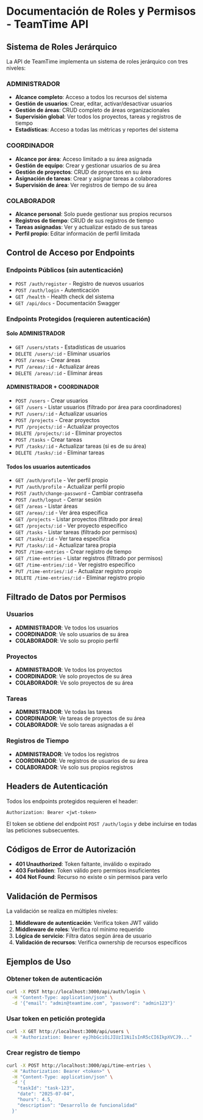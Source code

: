 # Documentación de Roles y Permisos - TeamTime API

## Sistema de Roles Jerárquico

La API de TeamTime implementa un sistema de roles jerárquico con tres niveles:

### ADMINISTRADOR
- **Alcance completo**: Acceso a todos los recursos del sistema
- **Gestión de usuarios**: Crear, editar, activar/desactivar usuarios
- **Gestión de áreas**: CRUD completo de áreas organizacionales
- **Supervisión global**: Ver todos los proyectos, tareas y registros de tiempo
- **Estadísticas**: Acceso a todas las métricas y reportes del sistema

### COORDINADOR
- **Alcance por área**: Acceso limitado a su área asignada
- **Gestión de equipo**: Crear y gestionar usuarios de su área
- **Gestión de proyectos**: CRUD de proyectos en su área
- **Asignación de tareas**: Crear y asignar tareas a colaboradores
- **Supervisión de área**: Ver registros de tiempo de su área

### COLABORADOR
- **Alcance personal**: Solo puede gestionar sus propios recursos
- **Registros de tiempo**: CRUD de sus registros de tiempo
- **Tareas asignadas**: Ver y actualizar estado de sus tareas
- **Perfil propio**: Editar información de perfil limitada

## Control de Acceso por Endpoints

### Endpoints Públicos (sin autenticación)
- `POST /auth/register` - Registro de nuevos usuarios
- `POST /auth/login` - Autenticación
- `GET /health` - Health check del sistema
- `GET /api/docs` - Documentación Swagger

### Endpoints Protegidos (requieren autenticación)

#### Solo ADMINISTRADOR
- `GET /users/stats` - Estadísticas de usuarios
- `DELETE /users/:id` - Eliminar usuarios
- `POST /areas` - Crear áreas
- `PUT /areas/:id` - Actualizar áreas
- `DELETE /areas/:id` - Eliminar áreas

#### ADMINISTRADOR + COORDINADOR
- `POST /users` - Crear usuarios
- `GET /users` - Listar usuarios (filtrado por área para coordinadores)
- `PUT /users/:id` - Actualizar usuarios
- `POST /projects` - Crear proyectos
- `PUT /projects/:id` - Actualizar proyectos
- `DELETE /projects/:id` - Eliminar proyectos
- `POST /tasks` - Crear tareas
- `PUT /tasks/:id` - Actualizar tareas (si es de su área)
- `DELETE /tasks/:id` - Eliminar tareas

#### Todos los usuarios autenticados
- `GET /auth/profile` - Ver perfil propio
- `PUT /auth/profile` - Actualizar perfil propio
- `POST /auth/change-password` - Cambiar contraseña
- `POST /auth/logout` - Cerrar sesión
- `GET /areas` - Listar áreas
- `GET /areas/:id` - Ver área específica
- `GET /projects` - Listar proyectos (filtrado por área)
- `GET /projects/:id` - Ver proyecto específico
- `GET /tasks` - Listar tareas (filtrado por permisos)
- `GET /tasks/:id` - Ver tarea específica
- `PUT /tasks/:id` - Actualizar tarea propia
- `POST /time-entries` - Crear registro de tiempo
- `GET /time-entries` - Listar registros (filtrado por permisos)
- `GET /time-entries/:id` - Ver registro específico
- `PUT /time-entries/:id` - Actualizar registro propio
- `DELETE /time-entries/:id` - Eliminar registro propio

## Filtrado de Datos por Permisos

### Usuarios
- **ADMINISTRADOR**: Ve todos los usuarios
- **COORDINADOR**: Ve solo usuarios de su área
- **COLABORADOR**: Ve solo su propio perfil

### Proyectos
- **ADMINISTRADOR**: Ve todos los proyectos
- **COORDINADOR**: Ve solo proyectos de su área
- **COLABORADOR**: Ve solo proyectos de su área

### Tareas
- **ADMINISTRADOR**: Ve todas las tareas
- **COORDINADOR**: Ve tareas de proyectos de su área
- **COLABORADOR**: Ve solo tareas asignadas a él

### Registros de Tiempo
- **ADMINISTRADOR**: Ve todos los registros
- **COORDINADOR**: Ve registros de usuarios de su área
- **COLABORADOR**: Ve solo sus propios registros

## Headers de Autenticación

Todos los endpoints protegidos requieren el header:
```
Authorization: Bearer <jwt-token>
```

El token se obtiene del endpoint `POST /auth/login` y debe incluirse en todas las peticiones subsecuentes.

## Códigos de Error de Autorización

- **401 Unauthorized**: Token faltante, inválido o expirado
- **403 Forbidden**: Token válido pero permisos insuficientes
- **404 Not Found**: Recurso no existe o sin permisos para verlo

## Validación de Permisos

La validación se realiza en múltiples niveles:

1. **Middleware de autenticación**: Verifica token JWT válido
2. **Middleware de roles**: Verifica rol mínimo requerido
3. **Lógica de servicio**: Filtra datos según área de usuario
4. **Validación de recursos**: Verifica ownership de recursos específicos

## Ejemplos de Uso

### Obtener token de autenticación
```bash
curl -X POST http://localhost:3000/api/auth/login \
  -H "Content-Type: application/json" \
  -d '{"email": "admin@teamtime.com", "password": "admin123"}'
```

### Usar token en petición protegida
```bash
curl -X GET http://localhost:3000/api/users \
  -H "Authorization: Bearer eyJhbGciOiJIUzI1NiIsInR5cCI6IkpXVCJ9..."
```

### Crear registro de tiempo
```bash
curl -X POST http://localhost:3000/api/time-entries \
  -H "Authorization: Bearer <token>" \
  -H "Content-Type: application/json" \
  -d '{
    "taskId": "task-123",
    "date": "2025-07-04",
    "hours": 4.5,
    "description": "Desarrollo de funcionalidad"
  }'
```
